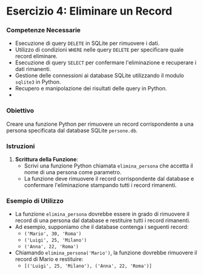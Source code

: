 # Esercizio 4: Eliminare un Record

### Competenze Necessarie
- Esecuzione di query `DELETE` in SQLite per rimuovere i dati.
- Utilizzo di condizioni `WHERE` nelle query `DELETE` per specificare quale record eliminare.
- Esecuzione di query `SELECT` per confermare l'eliminazione e recuperare i dati rimanenti.
- Gestione delle connessioni ai database SQLite utilizzando il modulo `sqlite3` in Python.
- Recupero e manipolazione dei risultati delle query in Python.
- 
### Obiettivo
Creare una funzione Python per rimuovere un record corrispondente a una persona specificata dal database SQLite `persone.db`.

### Istruzioni
1. **Scrittura della Funzione**:
    - Scrivi una funzione Python chiamata `elimina_persona` che accetta il nome di una persona come parametro.
    - La funzione deve rimuovere il record corrispondente dal database e confermare l'eliminazione stampando tutti i record rimanenti.

### Esempio di Utilizzo
- La funzione `elimina_persona` dovrebbe essere in grado di rimuovere il record di una persona dal database e restituire tutti i record rimanenti.
- Ad esempio, supponiamo che il database contenga i seguenti record:
    - `('Mario', 30, 'Roma')`
    - `('Luigi', 25, 'Milano')`
    - `('Anna', 22, 'Roma')`
- Chiamando `elimina_persona('Mario')`, la funzione dovrebbe rimuovere il record di Mario e restituire:
    - `[('Luigi', 25, 'Milano'), ('Anna', 22, 'Roma')]`